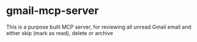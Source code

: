 # gmail-mcp-server
This is a purpose built MCP server, for reviewing all unread Gmail email and either skip (mark as read), delete or archive
